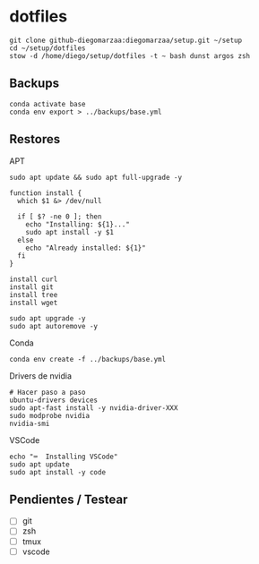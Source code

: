 # dotfiles

```
git clone github-diegomarzaa:diegomarzaa/setup.git ~/setup
cd ~/setup/dotfiles
stow -d /home/diego/setup/dotfiles -t ~ bash dunst argos zsh
```

## Backups

```
conda activate base
conda env export > ../backups/base.yml
```

## Restores

APT

```
sudo apt update && sudo apt full-upgrade -y

function install {
  which $1 &> /dev/null

  if [ $? -ne 0 ]; then
    echo "Installing: ${1}..."
    sudo apt install -y $1
  else
    echo "Already installed: ${1}"
  fi
}

install curl
install git
install tree
install wget

sudo apt upgrade -y
sudo apt autoremove -y
```

Conda

```
conda env create -f ../backups/base.yml
```

Drivers de nvidia

```
# Hacer paso a paso
ubuntu-drivers devices
sudo apt-fast install -y nvidia-driver-XXX
sudo modprobe nvidia
nvidia-smi
```

VSCode

```
echo "⌨️  Installing VSCode"
sudo apt update
sudo apt install -y code
```

## Pendientes / Testear

- [ ] git
- [ ] zsh
- [ ] tmux
- [ ] vscode
